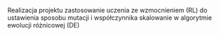 Realizacja projektu zastosowanie uczenia ze wzmocnieniem (RL) do ustawienia sposobu mutacji i współczynnika skalowanie w algorytmie ewolucji różnicowej (DE)
